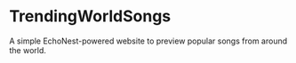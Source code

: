TrendingWorldSongs
==================

A simple EchoNest-powered website to preview popular songs from around the world.

